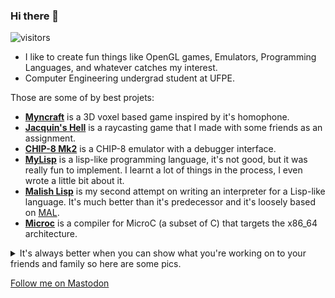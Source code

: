 ### Hi there 👋
![visitors](https://visitor-badge.glitch.me/badge?page_id=gbrls.gbrls)



- I like to create fun things like OpenGL games, Emulators, Programming Languages, and whatever catches my interest.
- Computer Engineering undergrad student at UFPE.

Those are some of by best projets:

- [**Myncraft**](https://github.com/gbrls/myncraft/) is a 3D voxel based game inspired by it's homophone.
- [**Jacquin's Hell**](https://github.com/gbrls/if669-jogo) is a raycasting game that I made with some friends as an assignment.
- [**CHIP-8 Mk2**](https://github.com/gbrls/chip-8-mk2) is a CHIP-8 emulator with a debugger interface.
- [**MyLisp**](https://github.com/gbrls/myLisp) is a lisp-like programming language, it's not good, but it was really fun to implement. I learnt a lot of things in the process, I even wrote a little bit about it.
- [**Malish Lisp**](https://github.com/gbrls/rust-lisp-malish) is my second attempt on writing an interpreter for a Lisp-like language. It's much better than it's predecessor and it's loosely based on [MAL](https://github.com/kanaka/mal).
- [**Microc**](https://github.com/gbrls/rust-microc) is a compiler for MicroC (a subset of C) that targets the x86_64 architecture.

<details>
  <summary>It's always better when you can show what you're working on to your friends and family so here are some pics.</summary>
<img src="https://github.com/gbrls/myncraft/blob/master/screenshots/last-0.jpg" width=300> <img src="https://raw.githubusercontent.com/gbrls/if669-jogo/master/jogo-3.jpg" width=300> <img src="https://raw.githubusercontent.com/gbrls/chip-8-mk2/master/chip-8.jpg" width=300>
</details>

<a rel="me" href="https://infosec.exchange/@gbrls">Follow me on Mastodon</a>

<!--
**gbrls/gbrls** is a ✨ _special_ ✨ repository because its `README.md` (this file) appears on your GitHub profile.

Here are some ideas to get you started:

- 🔭 I’m currently working on ...
- 🌱 I’m currently learning ...
- 👯 I’m looking to collaborate on ...
- 🤔 I’m looking for help with ...
- 💬 Ask me about ...
- 📫 How to reach me: ...
- 😄 Pronouns: ...
- ⚡ Fun fact: ...
-->
